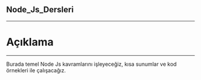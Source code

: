 ## Node_Js_Dersleri
---
# Açıklama
---
Burada temel Node Js kavramlarını işleyeceğiz, kısa sunumlar ve kod örnekleri ile çalışacağız.
